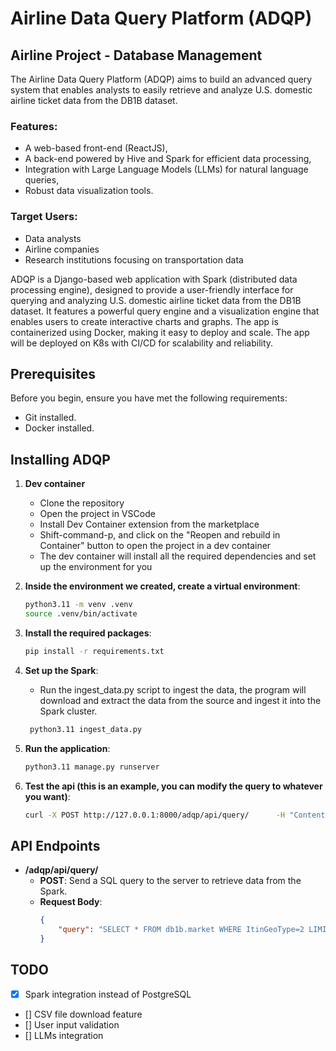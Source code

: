 # Airline Data Query Platform (ADQP)

## Airline Project - Database Management

The Airline Data Query Platform (ADQP) aims to build an advanced query system that enables analysts to easily retrieve and analyze U.S. domestic airline ticket data from the DB1B dataset.

### Features:
- A web-based front-end (ReactJS),
- A back-end powered by Hive and Spark for efficient data processing,
- Integration with Large Language Models (LLMs) for natural language queries,
- Robust data visualization tools.

### Target Users:
- Data analysts
- Airline companies
- Research institutions focusing on transportation data

ADQP is a Django-based web application with Spark (distributed data processing engine), designed to provide a user-friendly interface for querying and analyzing U.S. domestic airline ticket data from the DB1B dataset. It features a powerful query engine and a visualization engine that enables users to create interactive charts and graphs. The app is containerized using Docker, making it easy to deploy and scale. The app will be deployed on K8s with CI/CD for scalability and reliability.

## Prerequisites

Before you begin, ensure you have met the following requirements:
- Git installed.
- Docker installed.

## Installing ADQP

1. **Dev container**
    - Clone the repository
    - Open the project in VSCode
    - Install Dev Container extension from the marketplace
    - Shift-command-p, and click on the "Reopen and rebuild in Container" button to open the project in a dev container
    - The dev container will install all the required dependencies and set up the environment for you

2. **Inside the environment we created, create a virtual environment**:
    ```bash
    python3.11 -m venv .venv
    source .venv/bin/activate
    ```

3. **Install the required packages**:
    ```bash
    pip install -r requirements.txt
    ```

4. **Set up the Spark**:
    - Run the ingest_data.py script to ingest the data, the program will download and extract the data from the source and ingest it into the Spark cluster.
   ```bash
    python3.11 ingest_data.py
    ```
   
5. **Run the application**:
    ```bash
    python3.11 manage.py runserver
    ```
   
6. **Test the api (this is an example, you can modify the query to whatever you want)**:
    ```bash
    curl -X POST http://127.0.0.1:8000/adqp/api/query/      -H "Content-Type: application/json"      -d '{"query": "SELECT * FROM db1b.market WHERE ItinGeoType=2 LIMIT 100"}'
    ```



## API Endpoints

- **/adqp/api/query/**
    - **POST**: Send a SQL query to the server to retrieve data from the Spark.
    - **Request Body**: 
        ```json
        {
            "query": "SELECT * FROM db1b.market WHERE ItinGeoType=2 LIMIT 100"
        }
        ```




## TODO
- [X] Spark integration instead of PostgreSQL
- [] CSV file download feature
- [] User input validation
- [] LLMs integration



